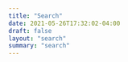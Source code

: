 ```yaml
---
title: "Search"
date: 2021-05-26T17:32:02-04:00
draft: false
layout: "search"
summary: "search"
---
```



